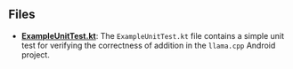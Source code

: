 
## Files
- **[ExampleUnitTest.kt](cpp/ExampleUnitTest.kt.driver.md)**: The `ExampleUnitTest.kt` file contains a simple unit test for verifying the correctness of addition in the `llama.cpp` Android project.
